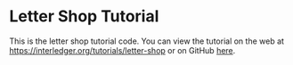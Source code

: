 # Letter Shop Tutorial

This is the letter shop tutorial code. You can view the tutorial on the web at https://interledger.org/tutorials/letter-shop or on GitHub [here](./index.md).
